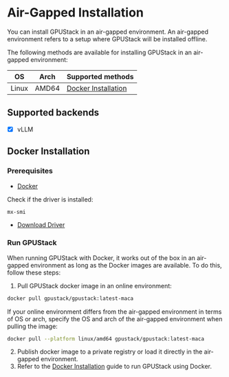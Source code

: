 # Air-Gapped Installation

You can install GPUStack in an air-gapped environment. An air-gapped environment refers to a setup where GPUStack will be installed offline.

The following methods are available for installing GPUStack in an air-gapped environment:

| OS    | Arch  | Supported methods                           |
| ----- | ----- | ------------------------------------------- |
| Linux | AMD64 | [Docker Installation](#docker-installation) |

## Supported backends

- [x] vLLM

## Docker Installation

### Prerequisites

- [Docker](https://docs.docker.com/engine/install/)

Check if the driver is installed:

```bash
mx-smi
```

- [Download Driver](https://sw-download.metax-tech.com/)

### Run GPUStack

When running GPUStack with Docker, it works out of the box in an air-gapped environment as long as the Docker images are available. To do this, follow these steps:

1. Pull GPUStack docker image in an online environment:

```bash
docker pull gpustack/gpustack:latest-maca
```

If your online environment differs from the air-gapped environment in terms of OS or arch, specify the OS and arch of the air-gapped environment when pulling the image:

```bash
docker pull --platform linux/amd64 gpustack/gpustack:latest-maca
```

2. Publish docker image to a private registry or load it directly in the air-gapped environment.
3. Refer to the [Docker Installation](./online-installation.md#docker-installation) guide to run GPUStack using Docker.
